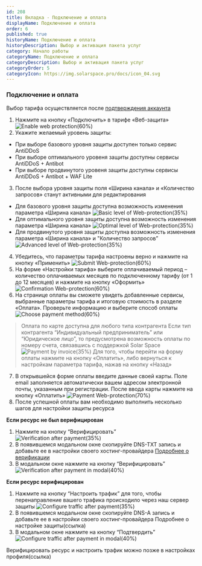 ```yaml
---
id: 208
title: Вкладка - Подключение и оплата
displayName: Подключение и оплата
order: 6
published: true
historyName: Подключение и оплата
historyDescription: Выбор и активация пакета услуг
category: Начало работы
categoryName: Подключение и оплата
categoryDescription: Выбор и активация пакета услуг
categoryOrder: 5
categoryIcon: https://img.solarspace.pro/docs/icon_04.svg
---
```


### Подключение и оплата
Выбор тарифа осуществляется после [подтверждения аккаунта]([243])

1. Нажмите на кнопку «Подключить» в тарифе «Веб-защита»
![Enable web protection(60%)](https://img.solarspace.pro/docs/enable-web-protection.jpg "Подключение Веб-защиты")
2. Укажите желаемый уровень защиты:
- При выборе базового уровня защиты доступен только сервис AntiDDoS
- При выборе оптимального уровеня защиты доступны сервисы AntiDDoS + Antibot
- При выборе продвинутого уровеня защиты доступны сервисы AntiDDoS + Antibot + WAF Lite
3. После выбора уровня защиты поля «Ширина канала» и «Количество запросов» станут активными для редактирования
- Для базового уровня защиты доступна возможность изменения параметра «Ширина канала»
![Basic level of Web-protection(35%)](https://img.solarspace.pro/docs/basic-level-of-protection.jpg "Базовый уровень защиты")
- Для оптимального уровня защиты доступна возможность изменения параметра «Ширина канала»
![Optimal level of Web-protection(35%)](https://img.solarspace.pro/docs/optimal-level-of-protection.jpg "Оптимальный уровень защиты")
- Для продвинутого уровня защиты доступна возможность изменения параметра «Ширина канала» и "Количество запросов”
![Advanced level of Web-protection(35%)](https://img.solarspace.pro/docs/advanced-level-of-protection.jpg "Продвинутый уровень защиты")
4. Убедитесь, что параметры тарифа настроены верно и нажмите на кнопку «Применить»
![Submit Web-protection(60%)](https://img.solarspace.pro/docs/submit-web-protection.jpg "Сохранить параметры Веб-защиты")
5. На форме «Настройки тарифа» выберите оплачиваемый период – количество оплачиваемых месяцев по подключенному тарифу (от 1 до 12 месяцев) и нажмите на кнопку «Оформить»
![Confirmation Web-protection(60%)](https://img.solarspace.pro/docs/confirmation-web-protection.jpg "Оформить Веб-защиту")
6. На странице оплаты вы сможете увидеть добавленные сервисы, выбранные параметры тарифа и итоговую стоимость в разделе «Оплата». Проверьте информацию и выберите способ оплаты
![Choose payment method(60%)](https://img.solarspace.pro/docs/choose-payment-method.jpg "Выбор метода оплаты")
> Оплата по карте доступна для любого типа контрагента
Если тип контрагента “Индивидуальный предприниматель” или “Юридическое лицо”, то предусмотрена возможность оплаты по номеру счета, связавшись с поддержкой Solar Space
![Payment by invoice(35%)](https://img.solarspace.pro/docs/payment-by-invoice.jpg "Оплата по номеру счета")
Для того, чтобы перейти на форму оплаты нажмите на кнопку «Оплатить», либо вернуться к настройкам параметра тарифа, нажав на кнопку «Назад»
7. В открывшейся форме оплаты введите данные своей карты. Поле email заполняется автоматически вашем адресом электронной почты, указанным при регистрации. После ввода карты нажмите на кнопку «Оплатить»
![Payment Web-protection(70%)](https://img.solarspace.pro/docs/payment-web-protection.jpg "Оплата Веб-защиты")
8. После успешной оплаты вам необходимо выполнить несколько шагов для настройки защиты ресурса

**Если ресурс не был верифицирован**
1. Нажмите на кнопку “Верифицировать”
![Verification after payment(35%)](https://img.solarspace.pro/docs/verification-after-payment.jpg "Верификация после оплаты")
2. В появившемся модальном окне скопируйте DNS-TXT запись и добавьте ее в настройки своего хостинг-провайдера
[Подробнее о верификации]([206])
3. В модальном окне нажмите на кнопку “Верифицировать”
![Verification after payment in modal(40%)](https://img.solarspace.pro/docs/verification-after-payment-in-modal.jpg "Верификация после оплаты в модальном окне")
 
**Если ресурс верифицирован**
1. Нажмите на кнопку “Настроить трафик” для того, чтобы перенаправление вашего трафика происходило через наш сервер защиты
![Сonfigure traffic after payment(35%)](https://img.solarspace.pro/docs/configure-traffic-after-payment.jpg "Настройка трафика после оплаты")
2. В появившемся модальном окне скопируйте DNS-A запись и добавьте ее в настройки своего хостинг-провайдера
Подробнее о настройке защиты(ссылка)
3. В модальном окне нажмите на кнопку “Подтвердить”
![Configure traffic after payment in modal(40%)](https://img.solarspace.pro/docs/configure-traffic-after-payment-in-modal.jpg "Настройка трафика после оплаты в модальном окне")

Верифицировать ресурс и настроить трафик можно позже в настройках профиля(ссылка)

